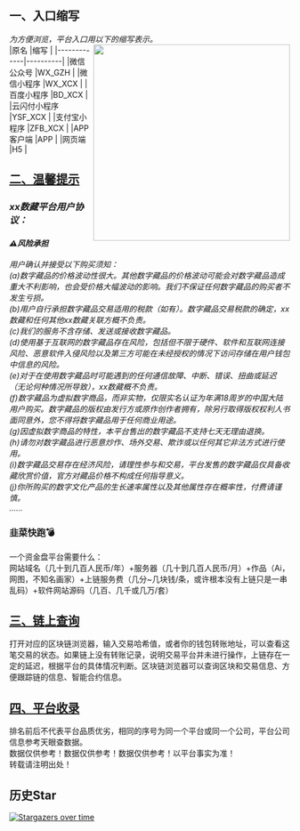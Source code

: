  ## 一、入口缩写
 *为方便浏览，平台入口用以下的缩写表示。*  
 [<img align="right" src="https://s2.loli.net/2022/09/13/1pfEevV7ADNXPdb.png" width="353px" />](https://baike.baidu.com/item/NFT/56358612?fr=aladdin/)
|原名         |缩写       |
|-------------|----------|
|微信公众号   |WX_GZH     | 
|微信小程序   |WX_XCX     | 
|百度小程序   |BD_XCX     |
|云闪付小程序 |YSF_XCX    |
|支付宝小程序 |ZFB_XCX    |
|APP客户端    |APP       |
|网页端       |H5        |

## [二、温馨提示](https://mp.weixin.qq.com/s/4lvjhIuO_1RxNTNk2o81ZA)     
### *xx数藏平台用户协议：*     
#### *⚠️风险承担*  
*用户确认并接受以下购买须知：    
(a)数字藏品的价格波动性很大。其他数字藏品的价格波动可能会对数字藏品造成重大不利影响，也会受价格大幅波动的影响。我们不保证任何数字藏品的购买者不发生亏损。     
(b)用户自行承担数字藏品交易适用的税款（如有）。数字藏品交易税款的确定，xx数藏和任何其他xx数藏关联方概不负责。    
(c)我们的服务不含存储、发送或接收数字藏品。     
(d)使用基于互联网的数字藏品存在风险，包括但不限于硬件、软件和互联网连接风险、恶意软件入侵风险以及第三方可能在未经授权的情况下访问存储在用户钱包中信息的风险。    
(e)对于在使用数字藏品时可能遇到的任何通信故障、中断、错误、扭曲或延迟（无论何种情况所导致），xx数藏概不负责。   
(f)数字藏品为虚拟数字商品，而非实物，仅限实名认证为年满18周岁的中国大陆用户购买。数字藏品的版权由发行方或原作创作者拥有，除另行取得版权权利人书面同意外，您不得将数字藏品用于任何商业用途。   
(g)因虚拟数字商品的特性，本平台售出的数字藏品不支持七天无理由退换。   
(h)请勿对数字藏品进行恶意炒作、场外交易、欺诈或以任何其它非法方式进行使用。    
(i)数字藏品交易存在经济风险，请理性参与和交易，平台发售的数字藏品仅具备收藏欣赏价值，官方对藏品价格不构成任何指导意义。   
(j)你所购买的数字文化产品的生长速率属性以及其他属性存在概率性，付费请谨慎。      
……*
### 韭菜快跑💣    
一个资金盘平台需要什么：   
网站域名（几十到几百人民币/年）+服务器（几十到几百人民币/月）+作品（Ai，网图，不知名画家）+上链服务费（几分~几块钱/条，或许根本没有上链只是一串乱码）+软件网站源码（几百、几千或几万/套）  

 ## [三、链上查询](https://github.com/KPI0/NFT/tree/main/blockchain)
 打开对应的区块链浏览器，输入交易哈希值，或者你的钱包转账地址，可以查看这笔交易的状态。如果链上没有转账记录，说明交易平台并未进行操作，上链存在一定的延迟，根据平台的具体情况判断。区块链浏览器可以查询区块和交易信息、方便跟踪链的信息、智能合约信息。

 ## [四、平台收录](https://github.com/KPI0/NFT/tree/main/platform%20collection)
 排名前后不代表平台品质优劣，相同的序号为同一个平台或同一个公司，平台公司信息参考天眼查数据。   
 数据仅供参考！数据仅供参考！数据仅供参考！以平台事实为准！      
 转载请注明出处！     
 
## 历史Star
[![Stargazers over time](https://starchart.cc/KPI0/NFT.svg)](https://starchart.cc/KPI0/NFT)
